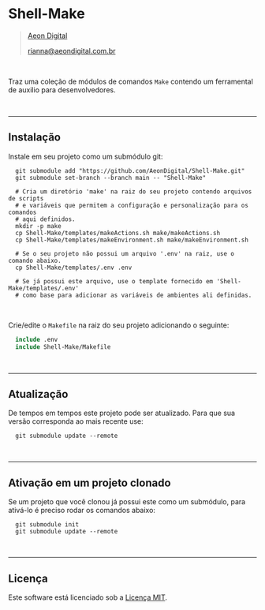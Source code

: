 Shell-Make
===========

> [Aeon Digital](http://www.aeondigital.com.br)
>
> rianna@aeondigital.com.br

&nbsp;

Traz uma coleção de módulos de comandos ``Make`` contendo um ferramental de auxilio para desenvolvedores.


&nbsp;
&nbsp;


________________________________________________________________________________________________________________________

## Instalação

Instale em seu projeto como um submódulo git:

```shell
  git submodule add "https://github.com/AeonDigital/Shell-Make.git"
  git submodule set-branch --branch main -- "Shell-Make"

  # Cria um diretório 'make' na raiz do seu projeto contendo arquivos de scripts
  # e variáveis que permitem a configuração e personalização para os comandos
  # aqui definidos.
  mkdir -p make
  cp Shell-Make/templates/makeActions.sh make/makeActions.sh 
  cp Shell-Make/templates/makeEnvironment.sh make/makeEnvironment.sh 

  # Se o seu projeto não possui um arquivo '.env' na raiz, use o comando abaixo.
  cp Shell-Make/templates/.env .env 

  # Se já possui este arquivo, use o template fornecido em 'Shell-Make/templates/.env' 
  # como base para adicionar as variáveis de ambientes ali definidas.
```

&nbsp;

Crie/edite o ``Makefile`` na raiz do seu projeto adicionando o seguinte:

```Makefile
  include .env
  include Shell-Make/Makefile
```

&nbsp;
&nbsp;


________________________________________________________________________________________________________________________

## Atualização

De tempos em tempos este projeto pode ser atualizado. Para que sua versão corresponda ao mais recente use:

```shell
  git submodule update --remote
```


&nbsp;
&nbsp;


________________________________________________________________________________________________________________________

## Ativação em um projeto clonado

Se um projeto que você clonou já possui este como um submódulo, para ativá-lo é preciso rodar os comandos abaixo:

```shell
  git submodule init
  git submodule update --remote
```


&nbsp;
&nbsp;


________________________________________________________________________________________________________________________

## Licença

Este software está licenciado sob a [Licença MIT](LICENSE).
